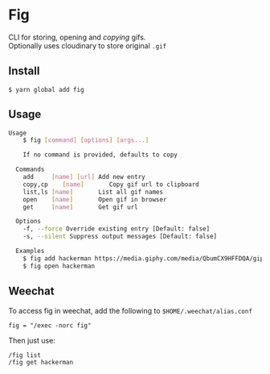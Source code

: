 # Fig

CLI for storing, opening and *copying* gifs.  
Optionally uses cloudinary to store original `.gif`

## Install
```
$ yarn global add fig
```

## Usage
```sh
Usage
    $ fig [command] [options] [args...]

    If no command is provided, defaults to copy

  Commands
    add     [name] [url] Add new entry
    copy,cp    [name]       Copy gif url to clipboard
    list,ls [name]       List all gif names
    open    [name]       Open gif in browser
    get     [name]       Get gif url

  Options
    -f, --force Override existing entry [Default: false]
    -s, --silent Suppress output messages [Default: false]

  Examples
    $ fig add hackerman https://media.giphy.com/media/QbumCX9HFFDQA/giphy.gif
    $ fig open hackerman
```

## Weechat
To access fig in weechat, add the following to `$HOME/.weechat/alias.conf`
```
fig = "/exec -norc fig"
```
Then just use:
```
/fig list
/fig get hackerman
```
